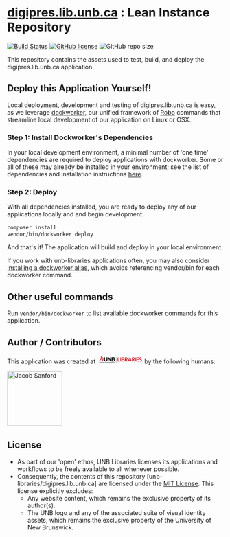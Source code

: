 # [digipres.lib.unb.ca](https://digipres.lib.unb.ca/) : Lean Instance Repository
[![Build Status](https://github.com/unb-libraries/digipres.lib.unb.ca/actions/workflows/deployment-workflow.yaml/badge.svg?branch=prod)](https://github.com/unb-libraries/digipres.lib.unb.ca/actions/workflows/deployment-workflow.yaml)
[![GitHub license](https://img.shields.io/github/license/unb-libraries/digipres.lib.unb.ca)](https://github.com/unb-libraries/digipres.lib.unb.ca/blob/prod/LICENSE)
![GitHub repo size](https://img.shields.io/github/repo-size/unb-libraries/digipres.lib.unb.ca?label=lean%20repo%20size)

This repository contains the assets used to test, build, and deploy the digipres.lib.unb.ca application.

## Deploy this Application Yourself!
Local deployment, development and testing of digipres.lib.unb.ca is easy, as we leverage [dockworker](https://github.com/unb-libraries/dockworker), our unified framework of [Robo](https://robo.li/) commands that streamline local development of our application on Linux or OSX.

### Step 1: Install Dockworker's Dependencies
In your local development environment, a minimal number of 'one time' dependencies are required to deploy applications with dockworker. Some or all of these may already be installed in your environment; see the list of dependencies and installation instructions [here](https://github.com/unb-libraries/dockworker/blob/4.x/docs/prerequisites.md).

### Step 2: Deploy
With all dependencies installed, you are ready to deploy any of our applications locally and and begin development:

```
composer install
vendor/bin/dockworker deploy
```

And that's it! The application will build and deploy in your local environment.

If you work with unb-libraries applications often, you may also consider [installing a dockworker alias](https://gist.github.com/JacobSanford/1448fece856be371060d0f16ccb1b194), which avoids referencing vendor/bin for each dockworker command.

## Other useful commands
Run ```vendor/bin/dockworker``` to list available dockworker commands for this application.

## Author / Contributors
This application was created at [![UNB Libraries](https://github.com/unb-libraries/assets/raw/master/unblibbadge.png "UNB Libraries")](https://lib.unb.ca) by the following humans:

<a href="https://github.com/JacobSanford"><img src="https://avatars.githubusercontent.com/u/244894?v=3" title="Jacob Sanford" width="128" height="128"></a>

## License
- As part of our 'open' ethos, UNB Libraries licenses its applications and workflows to be freely available to all whenever possible.
- Consequently, the contents of this repository [unb-libraries/digipres.lib.unb.ca] are licensed under the [MIT License](http://opensource.org/licenses/mit-license.html). This license explicitly excludes:
   - Any website content, which remains the exclusive property of its author(s).
   - The UNB logo and any of the associated suite of visual identity assets, which remains the exclusive property of the University of New Brunswick.
